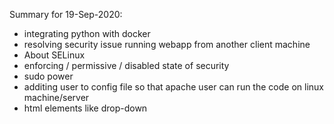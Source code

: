 Summary for 19-Sep-2020:
- integrating python with docker
- resolving security issue running webapp from another client machine
- About SELinux
- enforcing / permissive / disabled state of security
- sudo power
- additing user to config file so that apache user can run the code on linux machine/server
- html elements like drop-down

